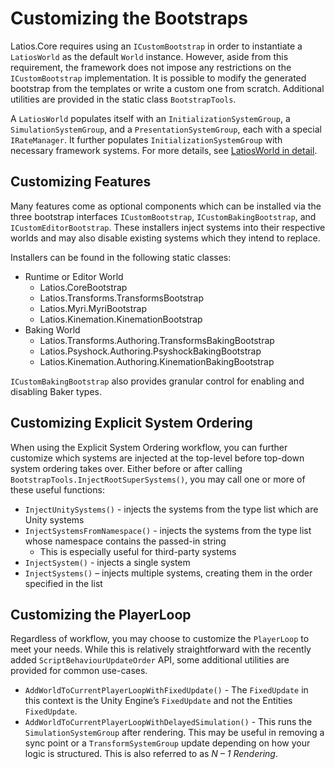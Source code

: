 # Customizing the Bootstraps

Latios.Core requires using an `ICustomBootstrap` in order to instantiate a
`LatiosWorld` as the default `World` instance. However, aside from this
requirement, the framework does not impose any restrictions on the
`ICustomBootstrap` implementation. It is possible to modify the generated
bootstrap from the templates or write a custom one from scratch. Additional
utilities are provided in the static class `BootstrapTools`.

A `LatiosWorld` populates itself with an `InitializationSystemGroup`, a
`SimulationSystemGroup`, and a `PresentationSystemGroup`, each with a special
`IRateManager`. It further populates `InitializationSystemGroup` with necessary
framework systems. For more details, see [LatiosWorld in
detail](LatiosWorld%20in%20Detail.md).

## Customizing Features

Many features come as optional components which can be installed via the three
bootstrap interfaces `ICustomBootstrap`, `ICustomBakingBootstrap`, and
`ICustomEditorBootstrap`. These installers inject systems into their respective
worlds and may also disable existing systems which they intend to replace.

Installers can be found in the following static classes:

-   Runtime or Editor World
    -   Latios.CoreBootstrap
    -   Latios.Transforms.TransformsBootstrap
    -   Latios.Myri.MyriBootstrap
    -   Latios.Kinemation.KinemationBootstrap
-   Baking World
    -   Latios.Transforms.Authoring.TransformsBakingBootstrap
    -   Latios.Psyshock.Authoring.PsyshockBakingBootstrap
    -   Latios.Kinemation.Authoring.KinemationBakingBootstrap

`ICustomBakingBootstrap` also provides granular control for enabling and
disabling Baker types.

## Customizing Explicit System Ordering

When using the Explicit System Ordering workflow, you can further customize
which systems are injected at the top-level before top-down system ordering
takes over. Either before or after calling
`BootstrapTools.InjectRootSuperSystems()`, you may call one or more of these
useful functions:

-   `InjectUnitySystems()` - injects the systems from the type list which are
    Unity systems
-   `InjectSystemsFromNamespace()` - injects the systems from the type list
    whose namespace contains the passed-in string
    -   This is especially useful for third-party systems
-   `InjectSystem()` - injects a single system
-   `InjectSystems()` – injects multiple systems, creating them in the order
    specified in the list

## Customizing the PlayerLoop

Regardless of workflow, you may choose to customize the `PlayerLoop` to meet
your needs. While this is relatively straightforward with the recently added
`ScriptBehaviourUpdateOrder` API, some additional utilities are provided for
common use-cases.

-   `AddWorldToCurrentPlayerLoopWithFixedUpdate()` - The `FixedUpdate` in this
    context is the Unity Engine’s `FixedUpdate` and not the Entities
    `FixedUpdate`.
-   `AddWorldToCurrentPlayerLoopWithDelayedSimulation()` - This runs the
    `SimulationSystemGroup` after rendering. This may be useful in removing a
    sync point or a `TransformSystemGroup` update depending on how your logic is
    structured. This is also referred to as *N – 1 Rendering*.
